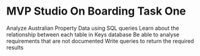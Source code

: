 # MVP Studio On Boarding Task One
Analyze Australian Property Data using SQL queries
Learn about the relationship between each table in Keys database
Be able to analyse requirements that are not documented
Write queries to return the required results
